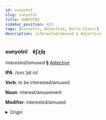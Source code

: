 ```yaml
---
id: sunyotnî
slug: sunyotnî
title: SUNYOTNÎ
sidebar_position: 423
tags: [sunyotnî, Adjective, Balto-Slavic]
description: interested/amused § Adjective
---
```


### sunyotnî&emsp;<span kind="abugida">ɐ̃ʃɀ̆ƨɟ</span>

*interested/amused* **§** [Adjective](../../tags/Adjective)

**IPA**: /sʌn.ˈjɑt.ni/

**Verb**: to be interested/amused

**Noun**: interest/amusement

**Modifier**: interested/amused

<details>
    <summary>Origin</summary>
    Russian заня́тный zanjátnyj [zɐˈnʲatnɨj]<br/>
    <em>Balto-Slavic Language Family</em>
</details>
